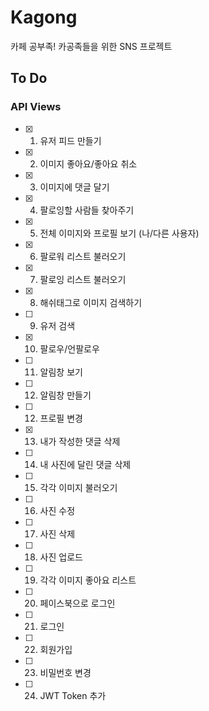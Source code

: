 # Kagong

카페 공부족! 카공족들을 위한 SNS 프로젝트

## To Do
### API Views
- [x] 1. 유저 피드 만들기  
- [x] 2. 이미지 좋아요/좋아요 취소
- [x] 3. 이미지에 댓글 달기
- [x] 4. 팔로잉할 사람들 찾아주기
- [x] 5. 전체 이미지와 프로필 보기 (나/다른 사용자) 
- [x] 6. 팔로워 리스트 불러오기
- [x] 7. 팔로잉 리스트 불러오기
- [x] 8. 해쉬태그로 이미지 검색하기
- [ ] 9. 유저 검색
- [x] 10. 팔로우/언팔로우
- [ ] 11. 알림창 보기
- [ ] 12. 알림창 만들기
- [ ] 12. 프로필 변경
- [x] 13. 내가 작성한 댓글 삭제
- [ ] 14. 내 사진에 달린 댓글 삭제
- [ ] 15. 각각 이미지 불러오기
- [ ] 16. 사진 수정
- [ ] 17. 사진 삭제
- [ ] 18. 사진 업로드
- [ ] 19. 각각 이미지 좋아요 리스트
- [ ] 20. 페이스북으로 로그인
- [ ] 21. 로그인
- [ ] 22. 회원가입
- [ ] 23. 비밀번호 변경
- [ ] 24. JWT Token 추가
